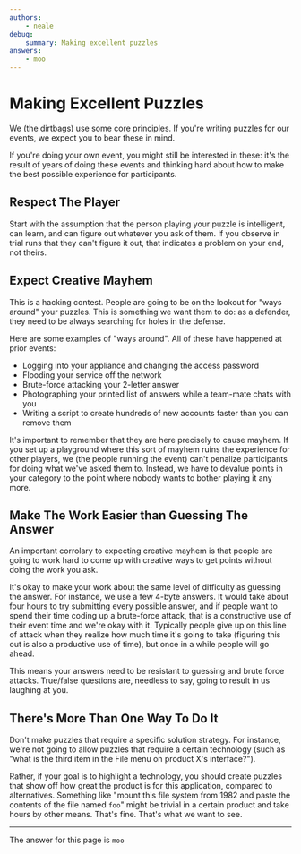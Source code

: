 ```yaml
---
authors: 
    - neale
debug:
    summary: Making excellent puzzles
answers: 
    - moo
---
```


Making Excellent Puzzles
====================

We (the dirtbags) use some core principles.
If you're writing puzzles for our events,
we expect you to bear these in mind.

If you're doing your own event,
you might still be interested in these:
it's the result of years of doing these events
and thinking hard about how to make the best possible experience for participants.


Respect The Player
---------------------------

Start with the assumption that the person playing your puzzle is intelligent,
can learn,
and can figure out whatever you ask of them.
If you observe in trial runs that they can't figure it out,
that indicates a problem on your end,
not theirs.


Expect Creative Mayhem
------------------------------------

This is a hacking contest.
People are going to be on the lookout for "ways around" your puzzles.
This is something we want them to do:
as a defender, they need to be always searching for holes in the defense.

Here are some examples of "ways around".
All of these have happened at prior events:

* Logging into your appliance and changing the access password
* Flooding your service off the network
* Brute-force attacking your 2-letter answer
* Photographing your printed list of answers while a team-mate chats with you
* Writing a script to create hundreds of new accounts faster than you can remove them

It's important to remember that they are here precisely to cause mayhem.
If you set up a playground where this sort of mayhem ruins the experience for other players,
we (the people running the event) can't penalize participants for doing what we've asked them to.
Instead, we have to devalue points in your category to the point where nobody wants to bother playing it any more.


Make The Work Easier than Guessing The Answer
--------------------------------------------------------

An important corrolary to expecting creative mayhem is that people are going to
work hard to come up with creative ways to get points without doing the work you ask.

It's okay to make your work about the same level of difficulty as guessing the answer.
For instance, we use a few 4-byte answers.
It would take about four hours to try submitting every possible answer,
and if people want to spend their time coding up a brute-force attack,
that is a constructive use of their event time and we're okay with it.
Typically people give up on this line of attack when they realize
how much time it's going to take
(figuring this out is also a productive use of time),
but once in a while people will go ahead.

This means your answers need to be resistant to guessing and brute force attacks.
True/false questions are, needless to say, going to result in us laughing at you.


There's More Than One Way To Do It
----------------------------------------------------

Don't make puzzles that require a specific solution strategy.
For instance,
we're not going to allow puzzles that require a certain technology
(such as "what is the third item in the File menu on product X's interface?").

Rather, if your goal is to highlight a technology,
you should create puzzles that show off how great the product is for this application,
compared to alternatives.
Something like "mount this file system from 1982 and paste the contents of the file named `foo`"
might be trivial in a certain product and take hours by other means.
That's fine.
That's what we want to see.

----

The answer for this page is `moo`